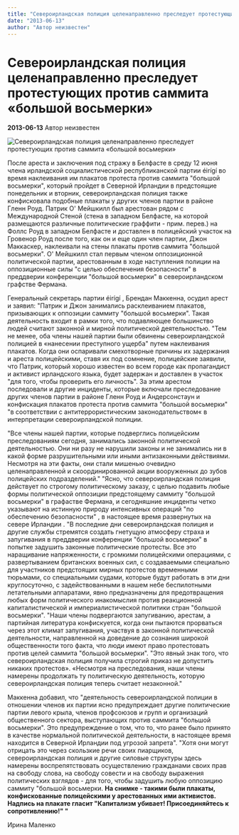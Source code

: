 ```yaml
---
title: "Североирландская полиция целенаправленно преследует протестующих против саммита «большой восьмерки»"
date: "2013-06-13"
author: "Автор неизвестен"
---
```


# Североирландская полиция целенаправленно преследует протестующих против саммита «большой восьмерки»

**2013-06-13** Автор неизвестен

![Североирландская полиция целенаправленно преследует протестующих против саммита «большой восьмерки»](http://i074.radikal.ru/1306/cc/c0d6ed623cd5.gif)

После ареста и заключения под стражу в Белфасте в среду 12 июня члена ирландской социалистической республиканской партии éirígí во время наклеивания им плакатов протеста против саммита "большой восьмерки", который пройдет в Северной Ирландии в предстоящие понедельник и вторник, североирландская полиция также конфисковала подобные плакаты у других членов партии в районе Гленн Роуд. Патрик О' Мейшкилл был арестован рядом с Международной Стеной (стена в западном Белфасте, на которой размещаются различные политические граффити - прим. перев.) на Фоллс Роуд в западном Белфасте и доставлен в полицейский участок на Гровенор Роуд после того, как он и еще один член партии, Джон Маккаскер, наклеивали на стены плакаты против саммита "большой восьмерки". О' Мейшкилл стал первым членом оппозиционной политической партии, арестованным в ходе наступления полиции на оппозиционные силы "с целью обеспечения безопасности" в преддверии конференции "большой восьмерки" в североирландском графстве Фермана.

Генеральный секретарь партии éirígí , Брендан Маккенна, осудил арест и заявил: "Патрик и Джон занимались расклеиванием плакатов, призывающих к оппозиции саммиту "большой восьмерки". Такая деятельность входит в рамки того, что подавляющее большинство людей считают законной и мирной политической деятельностью. "Тем не менее, оба члены нашей партии были обвинены североирландской полицией в «нанесении преступного ущерба" путем наклеивания плакатов. Когда они оспаривали смехотворные причины их задержания и ареста полицейскими, ставя их под сомнение, полицейские заявили, что Патрик, который хорошо известен во всем городе как пропагандист и активист ирландского языка, будет задержан и доставлен в участок "для того, чтобы проверить его личность". За этим арестом последовали и другие инциденты, которые включали преследование других членов партии в районе Гленн Роуд и Андерсонстаун и конфискация плакатов протеста против саммита "большой восьмерки" "в соответствии с антитеррористическим законодательством« в интерпретации североирландской полиции.

"Все члены нашей партии, которые подверглись полицейским преследованиям сегодня, занимались законной политической деятельностью. Они ни разу не нарушили законы и не занимались ни в какой форме разрушительными или иными антизаконными действиями. Несмотря на эти факты, они стали мишенью очевидно целенаправленной и скоординированной акции вооруженных до зубов полицейских подразделений." "Ясно, что североирландская полиция действует по строгому политическому заказу, с целью подавить любые формы политической оппозиции предстоящему саммиту "большой восьмерки" в графастве Фермана, и сегодняшние инциденты четко указывают на истинную природу интенсивных операций "по обеспечению безопасности" , в настоящее время развернутых на севере Ирландии . "В последние дни североирландская полиция и другие службы стремятся создать гнетущую атмосферу страха и запугивания в преддверии конференции "большой восьмерки" в попытке задушить законные политические протесты. Все это наращивание напряженности, с громкими полицейскими операциями, с развертыванием британских военных сил, с создаваемыми специально для участников предстоящих мирных протестов временными тюрьмами, со специальными судами, которые будут работать в эти дни круглосуточно, с задействованными в нашем небе беспилотными летательными аппаратами, явно предназначены для предотвращения любых форм политического инакомыслия против реакционной капиталистической и империалистической политики стран "большой восьмерки". "Наши члены подвергаются запугиванию, арестам, а партийная литература конфискуется, когда они пытаются прорваться через этот климат запугивания, участвуя в законной политической деятельности, направленной на доведение до сознания широкой общественности того факта, что люди имеют право протестовать против целей саммита "большой восьмерки". "Это явный знак того, что североирландская полиция получила строгий приказ не допустить никаких протестов». «Несмотря на преследования, наши члены намерены продолжать ту политическую деятельность, которую североирландская полиция теперь считает незаконной." 

Маккенна добавил, что "деятельность североирландской полиции в отношении членов их партии ясно предупреждает другие политические партии левого крыла, членов профсоюзов и групп и организаций общественного сектора, выступающих против саммита "большой восьмерки". Это предупреждение о том, что то, что ранее было принято в качестве нормальной политической деятельности, в настоящее время находится в Северной Ирландии под угрозой запрета". "Хотя они могут отрицать это через скользкие речи своих пиарщиков, североирландская полиция и другие силовые структуры здесь намерены воспрепятствовать осуществлению гражданами своих прав на свободу слова, на свободу совести и на свободу выражения политических взглядов - для того, чтобы задушить любую оппозицию саммиту "большой восьмерки. **На снимке - такими были плакаты, конфискованные полицейскими у арестованных ими активистов. Надпись на плакате гласит "Капитализм убивает! Присоединяйтесь к сопротивлению!" "**

Ирина Маленко